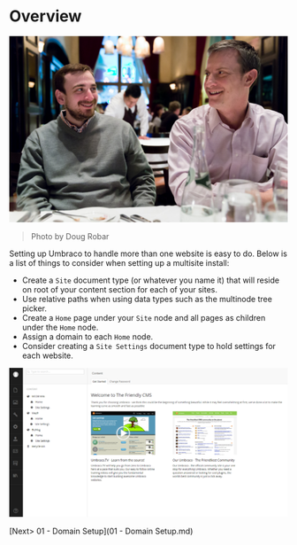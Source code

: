 # Overview

![13391452355_aed8eb7c54_o.jpg](assets/13391452355_aed8eb7c54_o.jpg)
>Photo by Doug Robar

Setting up Umbraco to handle more than one website is easy to do.  Below is a list of things to consider when setting up a multisite install:

* Create a `Site` document type (or whatever you name it) that will reside on root of your content section for each of your sites.
* Use relative paths when using data types such as the multinode tree picker.
* Create a `Home` page under your `Site` node and all pages as children under the `Home` node.
* Assign a domain to each `Home` node.
* Consider creating a `Site Settings` document type to hold settings for each website.

![multisite](assets/multisite.png)

[Next> 01 - Domain Setup](01 - Domain Setup.md)